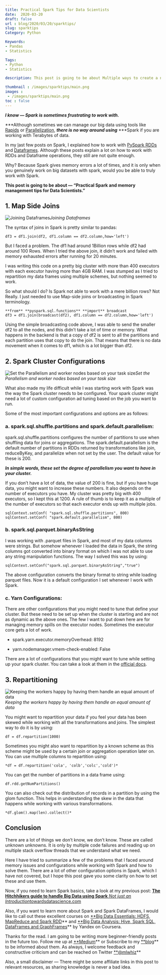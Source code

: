```yaml
---
title: Practical Spark Tips for Data Scientists
date:  2020-03-20
draft: false
url : blog/2020/03/20/sparktips/
slug: sparktips
Category: Python

Keywords:
- Pandas
- Statistics

Tags: 
- Python
- Statistics

description: This post is going to be about Multiple ways to create a new column in Pyspark Dataframe

thumbnail : /images/sparktips/main.png
images :
 - /images/sparktips/main.png
toc : false
---
```



***I know — Spark is sometimes frustrating to work with.***

***Although sometimes we can manage our big data using tools like [Rapids](https://towardsdatascience.com/minimal-pandas-subset-for-data-scientist-on-gpu-d9a6c7759c7f?source=---------5------------------) or [Parallelization](https://towardsdatascience.com/add-this-single-word-to-make-your-pandas-apply-faster-90ee2fffe9e8?source=---------11------------------), ***there is no way around using*** ***Spark if you are working with Terabytes of data.

In my [l](https://towardsdatascience.com/the-hitchhikers-guide-to-handle-big-data-using-spark-90b9be0fe89a)ast few posts on Spark, I explained how to work with [PySpark RDDs](https://towardsdatascience.com/the-hitchhikers-guide-to-handle-big-data-using-spark-90b9be0fe89a) and [Dataframes](https://towardsdatascience.com/5-ways-to-add-a-new-column-in-a-pyspark-dataframe-4e75c2fd8c08). Although these posts explain a lot on how to work with RDDs and Dataframe operations, they still are not quite enough.

Why? Because Spark gives memory errors a lot of times, and it is only when you genuinely work on big datasets with spark, would you be able to truly work with Spark.

**This post is going to be about — “Practical Spark and memory management tips for Data Scientists.”**

## 1. Map Side Joins

![Joining Dataframes](/images/practicalspark/0.png)*Joining Dataframes*

The syntax of joins in Spark is pretty similar to pandas:

    df3 = df1.join(df2, df1.column == df2.column,how='left')

But I faced a problem. The df1 had around 1Billion rows while df2 had around 100 Rows. When I tried the above join, it didn’t work and failed with memory exhausted errors after running for 20 minutes.

I was writing this code on a pretty big cluster with more than 400 executors with each executor having more than 4GB RAM. I was stumped as I tried to repartition my data frames using multiple schemes, but nothing seemed to work.

So what should I do? Is Spark not able to work with a mere billion rows? Not Really. I just needed to use Map-side joins or broadcasting in Spark terminology.

    **from** **pyspark.sql.functions** **import** broadcast
    df3 = df1.join(broadcast(df2), df1.column == df2.column,how='left')

Using the simple broadcasting code above, I was able to send the smaller df2 to all the nodes, and this didn’t take a lot of time or memory. What happens in the backend is that a copy of df2 is sent to all the partitions and each partition uses that copy to do the join. That means that there is no data movement when it comes to df1, which is a lot bigger than df2.

## 2. Spark Cluster Configurations

![Set the Parallelism and worker nodes based on your task size](/images/practicalspark/1.png)*Set the Parallelism and worker nodes based on your task size*

What also made my life difficult while I was starting work with Spark was the way the Spark cluster needs to be configured. Your spark cluster might need a lot of custom configuration ad tuning based on the job you want to run.

Some of the most important configurations and options are as follows:

### a. spark.sql.shuffle.partitions and spark.default.parallelism:

spark.sql.shuffle.partitions configures the number of partitions to use when shuffling data for joins or aggregations. The spark.default.parallelism is the default number of partitions in RDDs returned by transformations like join, reduceByKey, and parallelize when not set by the user. The default value for these is 200.

***In simple words, these set the degree of parallelism you want to have in your cluster.***

If you don’t have a lot of data, the value of 200 is fine, but if you have huge data, you might want to increase these numbers. It also depends on the number of executors you have. My cluster was pretty big with 400 executors, so I kept this at 1200. A rule of thumb is to keep it as a multiple of the number of executors so that each executor ends up with multiple jobs.

    sqlContext.setConf( "spark.sql.shuffle.partitions", 800)
    sqlContext.setConf( "spark.default.parallelism", 800)

### b. spark.sql.parquet.binaryAsString

I was working with .parquet files in Spark, and most of my data columns were strings. But somehow whenever I loaded the data in Spark, the string columns got converted into binary format on which I was not able to use any string manipulation functions. The way I solved this was by using:

    sqlContext.setConf("spark.sql.parquet.binaryAsString","true")

The above configuration converts the binary format to string while loading parquet files. Now it is a default configuration I set whenever I work with Spark.

### c. Yarn Configurations:

There are other configurations that you might need to tune that define your cluster. But these need to be set up when the cluster is starting and are not as dynamic as the above ones. The few I want to put down here are for managing memory spills on the executor nodes. Sometimes the executor core gets a lot of work.

* spark.yarn.executor.memoryOverhead: 8192

* yarn.nodemanager.vmem-check-enabled: False

There are a lot of configurations that you might want to tune while setting up your spark cluster. You can take a look at them in the [official docs](https://spark.apache.org/docs/latest/configuration.html).

## 3. Repartitioning

![Keeping the workers happy by having them handle an equal amount of data](/images/practicalspark/2.png)*Keeping the workers happy by having them handle an equal amount of data*

You might want to repartition your data if you feel your data has been skewed while working with all the transformations and joins. The simplest way to do it is by using:

    df = df.repartition(1000)

Sometimes you might also want to repartition by a known scheme as this scheme might be used by a certain join or aggregation operation later on. You can use multiple columns to repartition using:

    *df = df.repartition('cola', 'colb','colc','cold')*

You can get the number of partitions in a data frame using:

    df.rdd.getNumPartitions()

You can also check out the distribution of records in a partition by using the glom function. This helps in understanding the skew in the data that happens while working with various transformations.

    *df.glom().map(len).collect()*

## Conclusion

There are a lot of things we don’t know, we don’t know. These are called unknown unknowns. It is only by multiple code failures and reading up on multiple stack overflow threads that we understand what we need.

Here I have tried to summarize a few of the problems that I faced around memory issues and configurations while working with Spark and how to solve them. There are a lot of other configuration options in Spark, which I have not covered, but I hope this post gave you some clarity on how to set these and use them.

Now, if you need to learn Spark basics, take a look at my previous post:
[**The Hitchhikers guide to handle Big Data using Spark**
*Not just an Introduction*towardsdatascience.com](https://towardsdatascience.com/the-hitchhikers-guide-to-handle-big-data-using-spark-90b9be0fe89a)

Also, if you want to learn more about Spark and Spark DataFrames, I would like to call out these excellent courses on [**Big Data Essentials: HDFS, MapReduce and Spark RDD](https://click.linksynergy.com/link?id=lVarvwc5BD0&offerid=467035.11468293556&type=2&murl=https%3A%2F%2Fwww.coursera.org%2Flearn%2Fbig-data-essentials)** and [**Big Data Analysis: Hive, Spark SQL, DataFrames and GraphFrames](https://click.linksynergy.com/link?id=lVarvwc5BD0&offerid=467035.11468293488&type=2&murl=https%3A%2F%2Fwww.coursera.org%2Flearn%2Fbig-data-analysis)** by Yandex on Coursera.

Thanks for the read. I am going to be writing more beginner-friendly posts in the future too. Follow me up at [**Medium](https://medium.com/@rahul_agarwal?source=post_page---------------------------)** or Subscribe to my [**blog](http://eepurl.com/dbQnuX?source=post_page---------------------------)** to be informed about them. As always, I welcome feedback and constructive criticism and can be reached on Twitter [**@mlwhiz](https://twitter.com/MLWhiz?source=post_page---------------------------)**

Also, a small disclaimer — There might be some affiliate links in this post to relevant resources, as sharing knowledge is never a bad idea.
